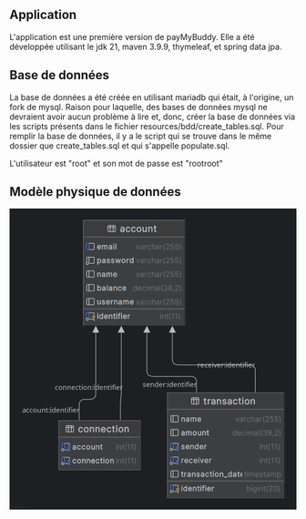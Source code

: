 ## Application

L'application est une première version de payMyBuddy.
Elle a été développée utilisant le jdk 21, maven 3.9.9, thymeleaf, et spring data jpa.

## Base de données

La base de données a été créée en utilisant mariadb qui était, à l'origine, un fork de mysql. 
Raison pour laquelle, des bases de données mysql ne devraient avoir aucun problème à lire et, donc, créer la base de données via les scripts présents dans le fichier resources/bdd/create_tables.sql.
Pour remplir la base de données, il y a le script qui se trouve dans le même dossier que create_tables.sql et qui s'appelle populate.sql.

L'utilisateur est "root" et son mot de passe est "rootroot"

## Modèle physique de données


![Modèle Physique de Données](src/main/resources/static/images/pay_my_buddy.png)